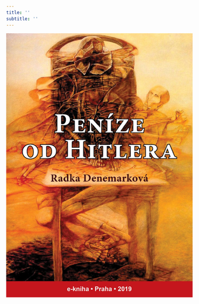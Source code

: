 ```yaml
---
title: ''
subtitle: ''
---
```


![obalka_penize_od_hitlera.jpg](./resources/obalka_penize_od_hitle_fmt.jpeg)
